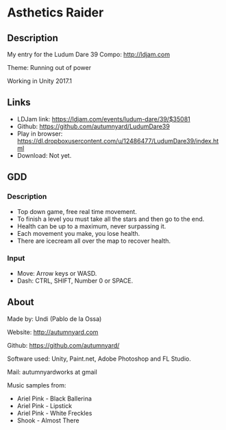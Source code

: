 # Asthetics Raider

## Description
My entry for the Ludum Dare 39 Compo: http://ldjam.com

Theme: Running out of power

Working in Unity 2017.1

## Links
- LDJam link: https://ldjam.com/events/ludum-dare/39/$35081
- Github: https://github.com/autumnyard/LudumDare39
- Play in browser: https://dl.dropboxusercontent.com/u/12486477/LudumDare39/index.html
- Download: Not yet.

## GDD

### Description ###
- Top down game, free real time movement.
- To finish a level you must take all the stars and then go to the end.
- Health can be up to a maximum, never surpassing it.
- Each movement you make, you lose health.
- There are icecream all over the map to recover health.

### Input
- Move: Arrow keys or WASD.
- Dash: CTRL, SHIFT, Number 0 or SPACE.

## About

Made by: Undi (Pablo de la Ossa)

Website: http://autumnyard.com

Github: https://github.com/autumnyard/

Software used: Unity, Paint.net, Adobe Photoshop and FL Studio.

Mail: autumnyardworks at gmail

Music samples from:
- Ariel Pink - Black Ballerina
- Ariel Pink - Lipstick
- Ariel Pink - White Freckles
- Shook - Almost There

